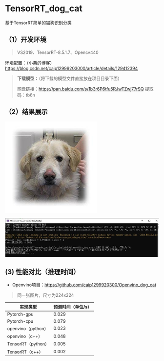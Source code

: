 # TensorRT_dog_cat
基于TensorRT简单的猫狗识别分类

## （1）开发环境

> VS2019、TensorRT-8.5.1.7、Opencv440

环境配置：（小弟的博客） https://blog.csdn.net/caip12999203000/article/details/129412394

> **下载模型：**（将下载的模型文件直接放在项目目录下面）
>
> 网盘链接：https://pan.baidu.com/s/1b3r6P6tfu5RJwTZwj77rSQ 提取码：tb6n

## （2）结果展示

![dog](.\dog.jpg)

![result_show](.\result_show.jpg)

## (3) 性能对比（推理时间）

- Openvino项目：https://github.com/caip1299920300/Openvino_dog_cat

> 同一张图片，尺寸为224x224

| 实现类型           | 预测时间（单位/s） |
| ------------------ | ------------------ |
| Pytorch-gpu        | 0.029              |
| Pytorch-cpu        | 0.079              |
| openvino（python） | 0.023              |
| openvino（c++）    | 0.048              |
| TensorRT（python） | 0.005              |
| TensorRT（c++）    | 0.002              |

